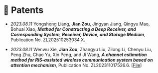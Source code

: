# 💬 Patents

- *2023.08.11* Yongsheng Liang, **Jian Zou**, Jingyan Jiang, Qingyu Mao, Bohuai Xiao, **<i>Method for Constructing a Deep Receiver, and Corresponding System, Receiver, Device, and Storage Medium</i>**, Publication No. ZL202510253034.X.

- *2023.08.11* Wenwu Xie, **Jian Zou**, Zhangyu Liu, Zilong Li, Chenyu Liu, Peng Zhu, Chao Yu, Xin Peng, and Ji Wang, **<i>A channel estimation method for RIS-assisted wireless communication system based on attention mechanism</i>**, Publication No. ZL202311017526.6. [<a target="_blank" href="./images/Patent_2023_1.pdf" >File</a>]
